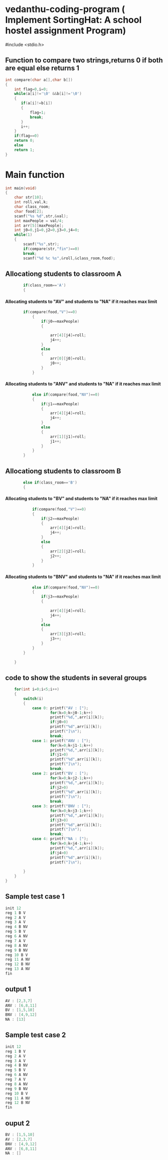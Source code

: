 # vedanthu-coding-program  ( Implement SortingHat: A school hostel assignment Program)

#include <stdio.h>

## Function to compare two strings,returns 0 if both are equal else returns 1
```c
int compare(char a[],char b[])  
{  
    int flag=0,i=0;  
    while(a[i]!='\0' &&b[i]!='\0')
    {  
       if(a[i]!=b[i])  
       {  
           flag=1;  
           break;  
       }  
       i++;  
    }  
    if(flag==0)  
    return 0;  
    else  
    return 1;  
}  
```
# Main function
```c
int main(void) 
{
	char str[10];
	int roll,val,k;
	char class_room;
	char food[2];
	scanf("%s %d",str,&val);
	int maxPeople = val/4;
	int arr[5][maxPeople];
	int j0=0,j1=0,j2=0,j3=0,j4=0;
	while(1)
	{
		scanf("%s",str);
		if(compare(str,"fin")==0)
		break;
		scanf("%d %c %s",&roll,&class_room,food);
```
## Allocationg students to classroom A
```c
		if(class_room=='A')
		{
```
####  Allocating students to "AV" and students  to "NA" if it reaches max limit
```c
		if(compare(food,"V")==0)
			{
				if(j0==maxPeople)
				{

					arr[4][j4]=roll;
					j4++;
				}
				else
				{
					arr[0][j0]=roll;
					j0++;
				}
			}
```
####  Allocating students to "ANV" and students  to "NA" if it reaches max limit
```c
			else if(compare(food,"NV")==0)
			{
				if(j1==maxPeople)
				{
					arr[4][j4]=roll;
					j4++;
				}
				else
				{
					arr[1][j1]=roll;
					j1++;
				}
			}
		}
```
## Allocationg students to classroom B
```c
		else if(class_room=='B')
		{
```
####  Allocating students to "BV" and students  to "NA" if it reaches max limit
```c
			if(compare(food,"V")==0)
			{
				if(j2==maxPeople)
				{
					arr[4][j4]=roll;
					j4++;
				}
				else
				{
					arr[2][j2]=roll;
					j2++;
				}
			}
```
####  Allocating students to "BNV" and students  to "NA" if it reaches max limit
```c
			else if(compare(food,"NV")==0)
			{
				if(j3==maxPeople)
				{
				
					arr[4][j4]=roll;
					j4++;
				}
				else
				{
					arr[3][j3]=roll;
					j3++;
				}
			}
		}
 
	}
```
## code to show the students in several groups
```c
	for(int i=0;i<5;i++)
	{
		switch(i)
		{
			case 0: printf("AV : [");
					for(k=0;k<j0-1;k++)
					printf("%d,",arr[i][k]);
					if(j0>0)
					printf("%d",arr[i][k]);
					printf("]\n");
					break;
			case 1: printf("ANV : [");
					for(k=0;k<j1-1;k++)
					printf("%d,",arr[i][k]);
					if(j1>0)
					printf("%d",arr[i][k]);
					printf("]\n");
					break;
			case 2: printf("BV : [");
					for(k=0;k<j2-1;k++)
					printf("%d,",arr[i][k]);
					if(j2>0)
					printf("%d",arr[i][k]);
					printf("]\n");
					break;
			case 3: printf("BNV : [");
					for(k=0;k<j3-1;k++)
					printf("%d,",arr[i][k]);
					if(j3>0)
					printf("%d",arr[i][k]);
					printf("]\n");
					break;
			case 4: printf("NA : [");
					for(k=0;k<j4-1;k++)
					printf("%d,",arr[i][k]);
					if(j4>0)
					printf("%d",arr[i][k]);
					printf("]\n");
 
		}
	}
}
```
## Sample test case 1

```c
init 12
reg 1 B V
reg 2 A V
reg 3 A V
reg 4 B NV
reg 5 B V
reg 6 A NV
reg 7 A V
reg 8 A NV
reg 9 B NV
reg 10 B V
reg 11 A NV
reg 12 B NV
reg 13 A NV
fin

```
## output 1

```c
AV : [2,3,7]
ANV : [6,8,11]
BV : [1,5,10]
BNV : [4,9,12]
NA : [13]

```
## Sample test case 2

```c
init 12
reg 1 B V
reg 2 A V
reg 3 A V
reg 4 B NV
reg 5 B V
reg 6 A NV
reg 7 A V
reg 8 A NV
reg 9 B NV
reg 10 B V
reg 11 A NV
reg 12 B NV
fin

```
## ouput 2

```c
BV : [1,5,10]
AV : [2,3,7]
BNV : [4,9,12]
ANV : [6,8,11]
NA : []

```
